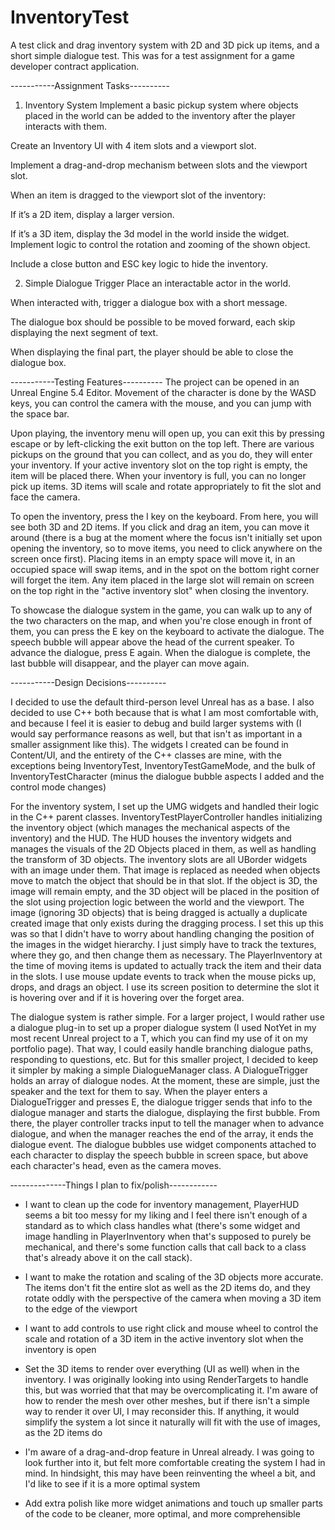 # InventoryTest
A test click and drag inventory system with 2D and 3D pick up items, and a short simple dialogue test. This was for a test assignment for a game developer contract application.

-----------Assignment Tasks----------
1. Inventory System
Implement a basic pickup system where objects placed in the world can be added to the inventory after the player interacts with them.

Create an Inventory UI with 4 item slots and a viewport slot.

Implement a drag-and-drop mechanism between slots and the viewport slot.

When an item is dragged to the viewport slot of the inventory:

If it’s a 2D item, display a larger version.

If it’s a 3D item, display the 3d model in the world inside the widget. Implement logic to control the rotation and zooming of the shown object.

Include a close button and ESC key logic to hide the inventory.

2. Simple Dialogue Trigger
Place an interactable actor in the world.

When interacted with, trigger a dialogue box with a short message.

The dialogue box should be possible to be moved forward, each skip displaying the next segment of text.

When displaying the final part, the player should be able to close the dialogue box.

-----------Testing Features----------
The project can be opened in an Unreal Engine 5.4 Editor. Movement of the character is done by the WASD keys, you can control the camera with the mouse, and you can jump with the space bar.

Upon playing, the inventory menu will open up, you can exit this by pressing escape or by left-clicking the exit button on the top left. There are various pickups on the ground that you can collect, and as you do, they will enter your inventory. If your active inventory slot on the top right is empty, the item will be placed there. When your inventory is full, you can no longer pick up items. 3D items will scale and rotate appropriately to fit the slot and face the camera.

To open the inventory, press the I key on the keyboard. From here, you will see both 3D and 2D items. If you click and drag an item, you can move it around (there is a bug at the moment where the focus isn't initially set upon opening the inventory, so to move items, you need to click anywhere on the screen once first). Placing items in an empty space will move it, in an occupied space will swap items, and in the spot on the bottom right corner will forget the item. Any item placed in the large slot will remain on screen on the top right in the "active inventory slot" when closing the inventory.

To showcase the dialogue system in the game, you can walk up to any of the two characters on the map, and when you're close enough in front of them, you can press the E key on the keyboard to activate the dialogue. The speech bubble will appear above the head of the current speaker. To advance the dialogue, press E again. When the dialogue is complete, the last bubble will disappear, and the player can move again.

-----------Design Decisions----------

I decided to use the default third-person level Unreal has as a base. I also decided to use C++ both because that is what I am most comfortable with, and because I feel it is easier to debug and build larger systems with (I would say performance reasons as well, but that isn't as important in a smaller assignment like this). The widgets I created can be found in Content/UI, and the entirety of the C++ classes are mine, with the exceptions being InventoryTest, InventoryTestGameMode, and the bulk of InventoryTestCharacter (minus the dialogue bubble aspects I added and the control mode changes)

For the inventory system, I set up the UMG widgets and handled their logic in the C++ parent classes. InventoryTestPlayerController handles initializing the inventory object (which manages the mechanical aspects of the inventory) and the HUD. The HUD houses the inventory widgets and manages the visuals of the 2D Objects placed in them, as well as handling the transform of 3D objects. The inventory slots are all UBorder widgets with an image under them. That image is replaced as needed when objects move to match the object that should be in that slot. If the object is 3D, the image will remain empty, and the 3D object will be placed in the position of the slot using projection logic between the world and the viewport. The image (ignoring 3D objects) that is being dragged is actually a duplicate created image that only exists during the dragging process. I set this up this was so that I didn't have to worry about handling changing the position of the images in the widget hierarchy. I just simply have to track the textures, where they go, and then change them as necessary. The PlayerInventory at the time of moving items is updated to actually track the item and their data in the slots. I use mouse update events to track when the mouse picks up, drops, and drags an object. I use its screen position to determine the slot it is hovering over and if it is hovering over the forget area.

The dialogue system is rather simple. For a larger project, I would rather use a dialogue plug-in to set up a proper dialogue system (I used NotYet in my most recent Unreal project to a T, which you can find my use of it on my portfolio page). That way, I could easily handle branching dialogue paths, responding to questions, etc. But for this smaller project, I decided to keep it simpler by making a simple DialogueManager class. A DialogueTrigger holds an array of dialogue nodes. At the moment, these are simple, just the speaker and the text for them to say. When the player enters a DialogueTrigger and presses E, the dialogue trigger sends that info to the dialogue manager and starts the dialogue, displaying the first bubble. From there, the player controller tracks input to tell the manager when to advance dialogue, and when the manager reaches the end of the array, it ends the dialogue event. The dialogue bubbles use widget components attached to each character to display the speech bubble in screen space, but above each character's head, even as the camera moves.

‐-------------Things I plan to fix/polish------------

- I want to clean up the code for inventory management, PlayerHUD seems a bit too messy for my liking and I feel there isn't enough of a standard as to which class handles what (there's some widget and image handling in PlayerInventory when that's supposed to purely be mechanical, and there's some function calls that call back to a class that's already above it on the call stack).

- I want to make the rotation and scaling of the 3D objects more accurate. The items don't fit the entire slot as well as the 2D items do, and they rotate oddly with the perspective of the camera when moving a 3D item to the edge of the viewport

- I want to add controls to use right click and mouse wheel to control the scale and rotation of a 3D item in the active inventory slot when the inventory is open

- Set the 3D items to render over everything (UI as well) when in the inventory. I was originally looking into using RenderTargets to handle this, but was worried that that may be overcomplicating it. I'm aware of how to render the mesh over other meshes, but if there isn't a simple way to render it over UI, I may reconsider this. If anything, it would simplify the system a lot since it naturally will fit with the use of images, as the 2D items do

- I'm aware of a drag-and-drop feature in Unreal already. I was going to look further into it, but felt more comfortable creating the system I had in mind. In hindsight, this may have been reinventing the wheel a bit, and I'd like to see if it is a more optimal system

- Add extra polish like more widget animations and touch up smaller parts of the code to be cleaner, more optimal, and more comprehensible